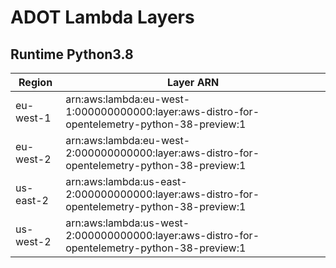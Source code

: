 # ADOT Lambda Layers
## Runtime Python3.8
| Region | Layer ARN |
|  ----  | ----  |
|  eu-west-1  |  arn:aws:lambda:eu-west-1:000000000000:layer:aws-distro-for-opentelemetry-python-38-preview:1  |
|  eu-west-2  |  arn:aws:lambda:eu-west-2:000000000000:layer:aws-distro-for-opentelemetry-python-38-preview:1  |
|  us-east-2  |  arn:aws:lambda:us-east-2:000000000000:layer:aws-distro-for-opentelemetry-python-38-preview:1  |
|  us-west-2  |  arn:aws:lambda:us-west-2:000000000000:layer:aws-distro-for-opentelemetry-python-38-preview:1  |
